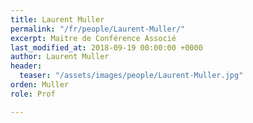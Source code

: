 ```yaml
---
title: Laurent Muller
permalink: "/fr/people/Laurent-Muller/"
excerpt: Maitre de Conférence Associé
last_modified_at: 2018-09-19 00:00:00 +0000
author: Laurent Muller
header:
  teaser: "/assets/images/people/Laurent-Muller.jpg"
orden: Muller
role: Prof

---
```

